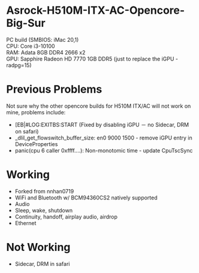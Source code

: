 # Asrock-H510M-ITX-AC-Opencore-Big-Sur
PC build (SMBIOS: iMac 20,1)  
CPU: Core i3-10100  
RAM: Adata 8GB DDR4 2666 x2  
GPU: Sapphire Radeon HD 7770 1GB DDR5 (just to replace the iGPU - radpg=15)

# Previous Problems
Not sure why the other opencore builds for H510M ITX/AC will not work on mine, problems include:  
<ul>
  <li>[EB|#LOG:EXITBS:START (Fixed by disabling iGPU － no Sidecar, DRM on safari)</li>
  <li>_dlil_get_flowswitch_buffer_size: en0 9000 1500 - remove iGPU entry in DeviceProperties</li>
  <li>panic(cpu 6 caller 0xffff....): Non-monotomic time - update CpuTscSync</li>
</ul>

# Working
<ul>
  <li>Forked from nnhan0719</li>
  <li>WiFi and Bluetooth w/ BCM94360CS2 natively supported</li>
  <li>Audio</li>
  <li>Sleep, wake, shutdown</li>
  <li>Continuity, handoff, airplay audio, airdrop</li>
  <li>Ethernet</li>
</ul> 

# Not Working
<ul>
  <li>Sidecar, DRM in safari</li>
  </ul>
